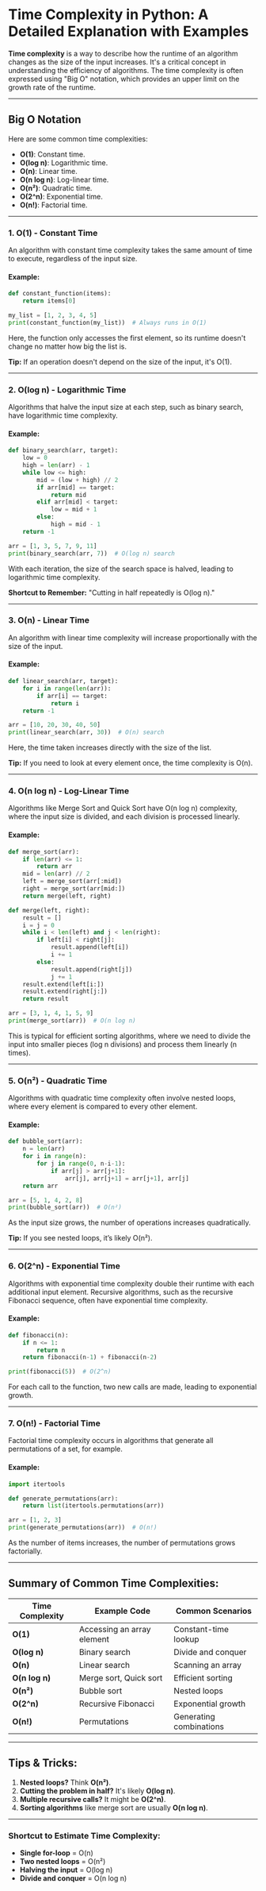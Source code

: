 # Time Complexity in Python: A Detailed Explanation with Examples

**Time complexity** is a way to describe how the runtime of an algorithm changes as the size of the input increases. It's a critical concept in understanding the efficiency of algorithms. The time complexity is often expressed using "Big O" notation, which provides an upper limit on the growth rate of the runtime.

---

## Big O Notation

Here are some common time complexities:

- **O(1)**: Constant time.
- **O(log n)**: Logarithmic time.
- **O(n)**: Linear time.
- **O(n log n)**: Log-linear time.
- **O(n²)**: Quadratic time.
- **O(2^n)**: Exponential time.
- **O(n!)**: Factorial time.

---

### 1. **O(1) - Constant Time**

An algorithm with constant time complexity takes the same amount of time to execute, regardless of the input size.

#### Example:
```python
def constant_function(items):
    return items[0]

my_list = [1, 2, 3, 4, 5]
print(constant_function(my_list))  # Always runs in O(1)
```
Here, the function only accesses the first element, so its runtime doesn't change no matter how big the list is.

**Tip:** If an operation doesn't depend on the size of the input, it's O(1).

---

### 2. **O(log n) - Logarithmic Time**

Algorithms that halve the input size at each step, such as binary search, have logarithmic time complexity.

#### Example:
```python
def binary_search(arr, target):
    low = 0
    high = len(arr) - 1
    while low <= high:
        mid = (low + high) // 2
        if arr[mid] == target:
            return mid
        elif arr[mid] < target:
            low = mid + 1
        else:
            high = mid - 1
    return -1

arr = [1, 3, 5, 7, 9, 11]
print(binary_search(arr, 7))  # O(log n) search
```
With each iteration, the size of the search space is halved, leading to logarithmic time complexity.

**Shortcut to Remember:** "Cutting in half repeatedly is O(log n)."

---

### 3. **O(n) - Linear Time**

An algorithm with linear time complexity will increase proportionally with the size of the input.

#### Example:
```python
def linear_search(arr, target):
    for i in range(len(arr)):
        if arr[i] == target:
            return i
    return -1

arr = [10, 20, 30, 40, 50]
print(linear_search(arr, 30))  # O(n) search
```
Here, the time taken increases directly with the size of the list.

**Tip:** If you need to look at every element once, the time complexity is O(n).

---

### 4. **O(n log n) - Log-Linear Time**

Algorithms like Merge Sort and Quick Sort have O(n log n) complexity, where the input size is divided, and each division is processed linearly.

#### Example:
```python
def merge_sort(arr):
    if len(arr) <= 1:
        return arr
    mid = len(arr) // 2
    left = merge_sort(arr[:mid])
    right = merge_sort(arr[mid:])
    return merge(left, right)

def merge(left, right):
    result = []
    i = j = 0
    while i < len(left) and j < len(right):
        if left[i] < right[j]:
            result.append(left[i])
            i += 1
        else:
            result.append(right[j])
            j += 1
    result.extend(left[i:])
    result.extend(right[j:])
    return result

arr = [3, 1, 4, 1, 5, 9]
print(merge_sort(arr))  # O(n log n)
```
This is typical for efficient sorting algorithms, where we need to divide the input into smaller pieces (log n divisions) and process them linearly (n times).

---

### 5. **O(n²) - Quadratic Time**

Algorithms with quadratic time complexity often involve nested loops, where every element is compared to every other element.

#### Example:
```python
def bubble_sort(arr):
    n = len(arr)
    for i in range(n):
        for j in range(0, n-i-1):
            if arr[j] > arr[j+1]:
                arr[j], arr[j+1] = arr[j+1], arr[j]
    return arr

arr = [5, 1, 4, 2, 8]
print(bubble_sort(arr))  # O(n²)
```
As the input size grows, the number of operations increases quadratically.

**Tip:** If you see nested loops, it’s likely O(n²).

---

### 6. **O(2^n) - Exponential Time**

Algorithms with exponential time complexity double their runtime with each additional input element. Recursive algorithms, such as the recursive Fibonacci sequence, often have exponential time complexity.

#### Example:
```python
def fibonacci(n):
    if n <= 1:
        return n
    return fibonacci(n-1) + fibonacci(n-2)

print(fibonacci(5))  # O(2^n)
```
For each call to the function, two new calls are made, leading to exponential growth.

---

### 7. **O(n!) - Factorial Time**

Factorial time complexity occurs in algorithms that generate all permutations of a set, for example.

#### Example:
```python
import itertools

def generate_permutations(arr):
    return list(itertools.permutations(arr))

arr = [1, 2, 3]
print(generate_permutations(arr))  # O(n!)
```
As the number of items increases, the number of permutations grows factorially.

---

## Summary of Common Time Complexities:

| Time Complexity | Example Code       | Common Scenarios          |
|-----------------|--------------------|---------------------------|
| **O(1)**        | Accessing an array element | Constant-time lookup |
| **O(log n)**    | Binary search       | Divide and conquer       |
| **O(n)**        | Linear search       | Scanning an array         |
| **O(n log n)**  | Merge sort, Quick sort | Efficient sorting     |
| **O(n²)**       | Bubble sort         | Nested loops              |
| **O(2^n)**      | Recursive Fibonacci | Exponential growth        |
| **O(n!)**       | Permutations        | Generating combinations   |

---

## Tips & Tricks:

1. **Nested loops?** Think **O(n²)**.
2. **Cutting the problem in half?** It's likely **O(log n)**.
3. **Multiple recursive calls?** It might be **O(2^n)**.
4. **Sorting algorithms** like merge sort are usually **O(n log n)**.

---

### Shortcut to Estimate Time Complexity:

- **Single for-loop** = O(n)
- **Two nested loops** = O(n²)
- **Halving the input** = O(log n)
- **Divide and conquer** = O(n log n)

